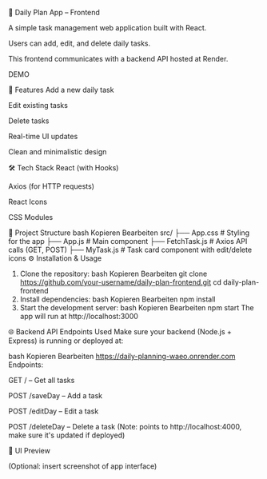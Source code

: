 📝 Daily Plan App – Frontend

A simple task management web application built with React.

Users can add, edit, and delete daily tasks.

This frontend communicates with a backend API hosted at Render.

DEMO




🚀 Features
Add a new daily task

Edit existing tasks

Delete tasks

Real-time UI updates

Clean and minimalistic design

🛠 Tech Stack
React (with Hooks)

Axios (for HTTP requests)

React Icons

CSS Modules

📁 Project Structure
bash
Kopieren
Bearbeiten
src/
├── App.css             # Styling for the app
├── App.js              # Main component
├── FetchTask.js        # Axios API calls (GET, POST)
├── MyTask.js           # Task card component with edit/delete icons
⚙️ Installation & Usage
1. Clone the repository:
bash
Kopieren
Bearbeiten
git clone https://github.com/your-username/daily-plan-frontend.git
cd daily-plan-frontend
2. Install dependencies:
bash
Kopieren
Bearbeiten
npm install
3. Start the development server:
bash
Kopieren
Bearbeiten
npm start
The app will run at http://localhost:3000

🌐 Backend API Endpoints Used
Make sure your backend (Node.js + Express) is running or deployed at:

bash
Kopieren
Bearbeiten
https://daily-planning-waeo.onrender.com
Endpoints:

GET / – Get all tasks

POST /saveDay – Add a task

POST /editDay – Edit a task

POST /deleteDay – Delete a task (Note: points to http://localhost:4000, make sure it's updated if deployed)

📸 UI Preview

(Optional: insert screenshot of app interface)
